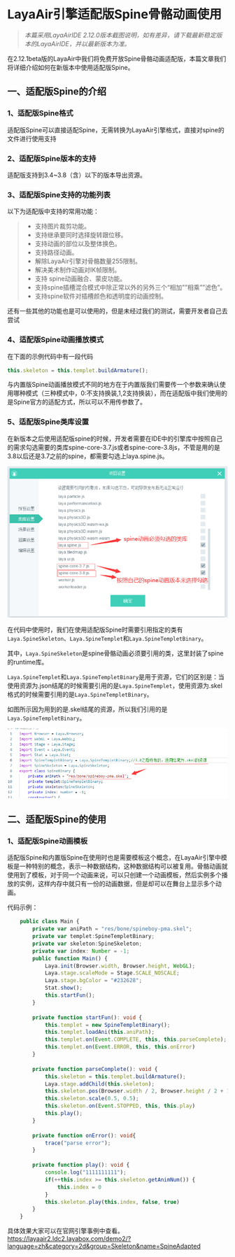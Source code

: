 # LayaAir引擎适配版Spine骨骼动画使用

> *本篇采用LayaAirIDE 2.12.0版本截图说明，如有差异，请下载最新稳定版本的LayaAirIDE，并以最新版本为准。*

在2.12.1beta版的LayaAir中我们将免费开放Spine骨骼动画适配版，本篇文章我们将详细介绍如何在新版本中使用适配版Spine。



## 一、适配版Spine的介绍

### 1、适配版Spine格式

适配版Spine可以直接适配Spine，无需转换为LayaAir引擎格式，直接对spine的文件进行使用支持



### 2、适配版Spine版本的支持

适配版支持到3.4~3.8（含）以下的版本导出资源。



### 3、适配版Spine支持的功能列表

以下为适配版中支持的常用功能：

> - 支持图片裁剪功能。
> - 支持继承要同时选择旋转跟位移。
> - 支持动画的部位以及整体换色。
> - 支持路径动画。
> - 解除LayaAir引擎对骨骼数量255限制。
> - 解决美术制作动画对IK帧限制。
> - 支持 spine动画融合、蒙皮功能。
> - 支持spine插槽混合模式中除正常以外的另外三个“相加””相乘””滤色”。
> - 支持spine软件对插槽颜色和透明度的动画控制。

还有一些其他的功能也是可以使用的，但是未经过我们的测试，需要开发者自己去尝试



### 4、适配版Spine动画播放模式

在下面的示例代码中有一段代码

```typescript
this.skeleton = this.templet.buildArmature();
```

与内置版Spine动画播放模式不同的地方在于内置版我们需要传一个参数来确认使用哪种模式（三种模式中，0:不支持换装,1,2支持换装），而在适配版中我们使用的是Spine官方的适配方式，所以可以不用传参数了。





### 5、适配版Spine类库设置

在新版本之后使用适配版spine的时候，开发者需要在IDE中的引擎库中按照自己的需求勾选需要的类库spine-core-3.7.js或者spine-core-3.8js，不管是用的是3.8以后还是3.7之前的spine，都需要勾选上laya.spine.js。

![](../../../../../LayaAir_TS/2D/beginners/animation/SpineAdaptedVersion/img/1.png)



在代码中使用时，我们在使用适配版Spine时需要引用指定的类有`Laya.SpineSkeleton`、`Laya.SpineTemplet`和`Laya.SpineTempletBinary`。

其中，`Laya.SpineSkeleton`是spine骨骼动画必须要引用的类，这里封装了spine的runtime库。

`Laya.SpineTemplet`和`Laya.SpineTempletBinary`是用于资源，它们的区别是：当使用资源为.json结尾的时候需要引用的是`Laya.SpineTemplet`，使用资源为.skel格式的时候需要引用的是`Laya.SpineTempletBinary`。

如图所示因为用到的是.skel结尾的资源，所以我们引用的是`Laya.SpineTempletBinary`。



![](../../../../../LayaAir_TS/2D/beginners/animation/SpineAdaptedVersion/img/2.png)





## 二、适配版Spine的使用

### 1、适配版Spine动画模板

适配版Spine和内置版Spine在使用时也是需要模板这个概念，在LayaAir引擎中模板是一种特别的概念，表示一种数据结构，这种数据结构可以被复用。骨骼动画就使用到了模板，对于同一个动画来说，可以只创建一个动画模板，然后实例多个播放的实例，这样内存中就只有一份的动画数据，但是却可以在舞台上显示多个动画。

代码示例：

```typescript
	public class Main {
		private var aniPath = "res/bone/spineboy-pma.skel";
		private var templet:SpineTempletBinary;
		private var skeleton:SpineSkeleton;
		private var index: Number = -1;
		public function Main() {
			Laya.init(Browser.width, Browser.height, WebGL);
			Laya.stage.scaleMode = Stage.SCALE_NOSCALE;
			Laya.stage.bgColor = "#232628";
			Stat.show();
			this.startFun();
		}

		private function startFun(): void {
			this.templet = new SpineTempletBinary();
			this.templet.loadAni(this.aniPath);
			this.templet.on(Event.COMPLETE, this, this.parseComplete);
			this.templet.on(Event.ERROR, this, this.onError)
		}

		private function parseComplete(): void {
			this.skeleton = this.templet.buildArmature();
			Laya.stage.addChild(this.skeleton);
			this.skeleton.pos(Browser.width / 2, Browser.height / 2 + 100);
			this.skeleton.scale(0.5, 0.5);
			this.skeleton.on(Event.STOPPED, this, this.play)
			this.play();
		}

		private function onError(): void{
			trace("parse error");
		}

		private function play(): void {
			console.log("1111111111");
			if(++this.index >= this.skeleton.getAnimNum()) {
				this.index = 0
			}
			this.skeleton.play(this.index, false, true)
		}
	}
```

具体效果大家可以在官网引擎事例中查看。https://layaair2.ldc2.layabox.com/demo2/?language=zh&category=2d&group=Skeleton&name=SpineAdapted







